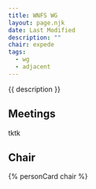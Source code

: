 ```yaml
---
title: WNFS WG
layout: page.njk
date: Last Modified
description: ""
chair: expede
tags:
  - wg
  - adjacent
---
```


{{ description }}

## Meetings

tktk

## Chair

{% personCard chair %}
